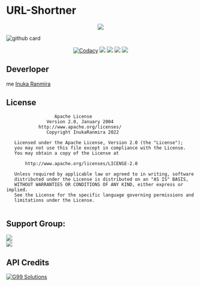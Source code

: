 # URL-Shortner

<p align="center">
  <a href="https://github.com/InukaRanmira/URL-Shortner">
    <img src="https://img.shields.io/github/stars/InukaRanmira/URL-Shortner?style=social">

  </a>
</p>

![github card](https://github-readme-stats.vercel.app/api/pin/?username=InukaRanmira&repo=URL-Shortner&theme=dark)

<p align="center">
    <a href="https://app.codacy.com/InukaRanmira/URL-Shortner/dashboard"> <img src="https://img.shields.io/codacy/grade/4d58f2a402b54aed8a7d95f7add45a81?color=brightgreen&logo=codacy&logoColor=green&style=for-the-badge" alt="Codacy" /></a>
    <a href="https://github.com/InukaRanmira/URL-Shortner"> <img src="https://img.shields.io/github/repo-size/InukaRanmira/URL-Shortner?color=orange&logo=github&logoColor=green&style=for-the-badge" /></a>
    <a href="https://github.com/InukaRanmira/URL-Shortner/commits/"> <img src="https://img.shields.io/github/last-commit/InukaRanmira/URL-Shortner?color=brown&logo=github&logoColor=green&style=for-the-badge" /></a>
    <a href="https://github.com/InukaRanmira/URL-Shortner/issues"> <img src="https://img.shields.io/github/issues/InukaRanmira/URL-Shortner?color=blueviolet&logo=github&logoColor=green&style=for-the-badge" /></a>
    <a href="https://github.com/InukaRanmira/URL-Shortner/network/members"> <img src="https://img.shields.io/github/forks/InukaRanmira/URL-Shortner?color=red&logo=github&logoColor=green&style=for-the-badge" /></a> 

## Deverloper 

me <a href="https://github.com/InukaRanmira">Inuka Ranmira </a>
## License
````
                  Apache License
               Version 2.0, January 2004
            http://www.apache.org/licenses/
               Copyright InukaRanmira 2022

   Licensed under the Apache License, Version 2.0 (the "License");
   you may not use this file except in compliance with the License.
   You may obtain a copy of the License at

       http://www.apache.org/licenses/LICENSE-2.0

   Unless required by applicable law or agreed to in writing, software
   distributed under the License is distributed on an "AS IS" BASIS,
   WITHOUT WARRANTIES OR CONDITIONS OF ANY KIND, either express or implied.
   See the License for the specific language governing permissions and
   limitations under the License.
   
````

## Support Group:
<a href="https://t.me/slbotzone"><img src="https://img.shields.io/badge/Join-Support%20Group-blue.svg?style=for-the-badge&logo=Telegram"></a> <br>
<a href="https://t.me/Szteambots"><img src="https://img.shields.io/badge/Join-Updates%20Channel-blue.svg?style=for-the-badge&logo=Telegram"></a>


## API Credits

<p align="left">
  <a href="https://github.com/g99solutions/URL-Shortener-API">
    <img alt="G99 Solutions" src ="https://telegra.ph/file/6dde2b43766699bfedb53.jpg"
  </a>
</p>

